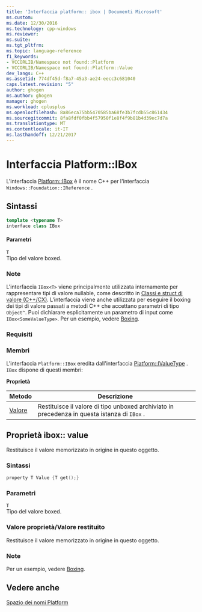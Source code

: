 ```yaml
---
title: 'Interfaccia platform:: ibox | Documenti Microsoft'
ms.custom: 
ms.date: 12/30/2016
ms.technology: cpp-windows
ms.reviewer: 
ms.suite: 
ms.tgt_pltfrm: 
ms.topic: language-reference
f1_keywords:
- VCCORLIB/Namespace not found::Platform
- VCCORLIB/Namespace not found::Platform::Value
dev_langs: C++
ms.assetid: 774df45d-f8a7-45a3-ae24-eecc3c681040
caps.latest.revision: "5"
author: ghogen
ms.author: ghogen
manager: ghogen
ms.workload: cplusplus
ms.openlocfilehash: 8a86eca75bb5470585ba68fe3b7fcdb55c861434
ms.sourcegitcommit: 8fa8fdf0fbb4f57950f1e8f4f9b81b4d39ec7d7a
ms.translationtype: MT
ms.contentlocale: it-IT
ms.lasthandoff: 12/21/2017
---
```

# <a name="platformibox-interface"></a>Interfaccia Platform::IBox
L'interfaccia [Platform::IBox](../cppcx/platform-ibox-interface.md) è il nome C++ per l'interfaccia `Windows::Foundation::IReference` .  
  
## <a name="syntax"></a>Sintassi  
  
```cpp  
template <typename T>  
interface class IBox  
```  
  
#### <a name="parameters"></a>Parametri  
 `T`  
 Tipo del valore boxed.  
  
### <a name="remarks"></a>Note  
 L'interfaccia `IBox<T>` viene principalmente utilizzata internamente per rappresentare tipi di valore nullable, come descritto in [Classi e struct di valore (C++/CX)](../cppcx/value-classes-and-structs-c-cx.md). L'interfaccia viene anche utilizzata per eseguire il boxing dei tipi di valore passati a metodi C++ che accettano parametri di tipo `Object^`. Puoi dichiarare esplicitamente un parametro di input come `IBox<SomeValueType>`. Per un esempio, vedere [Boxing](../cppcx/boxing-c-cx.md).  
  
### <a name="requirements"></a>Requisiti  
  
### <a name="members"></a>Membri  
 L'interfaccia `Platform::IBox` eredita dall'interfaccia [Platform::IValueType](../cppcx/platform-ivaluetype-interface.md) . `IBox` dispone di questi membri:  
  
 **Proprietà**  
  
|Metodo|Descrizione|  
|------------|-----------------|  
|[Valore](#value)|Restituisce il valore di tipo unboxed archiviato in precedenza in questa istanza di `IBox` .|  

## <a name="value"></a>Proprietà ibox:: value
Restituisce il valore memorizzato in origine in questo oggetto.  
  
### <a name="syntax"></a>Sintassi  
  
```cpp  
property T Value {T get();}  
```  
  
### <a name="parameters"></a>Parametri  
 `T`  
 Tipo del valore boxed.  
  
### <a name="property-valuereturn-value"></a>Valore proprietà/Valore restituito  
 Restituisce il valore memorizzato in origine in questo oggetto.  
  
### <a name="remarks"></a>Note  
 Per un esempio, vedere [Boxing](../cppcx/boxing-c-cx.md).  
  
  
## <a name="see-also"></a>Vedere anche  
 [Spazio dei nomi Platform](../cppcx/platform-namespace-c-cx.md)
